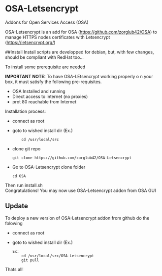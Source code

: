 # OSA-Letsencrypt
Addons for Open Services Access (OSA)

OSA-Letsencrypt is an add for OSA (https://github.com/zorglub42/OSA) to manage HTTPS nodes certificates with Letsencrypt (https://letsencrypt.org/) 

##Install
Install scripts are developped for debian, but, with few changes, should be compliant with RedHat too...

To install some prerequisite are needed

**IMPORTANT NOTE:** To have OSA-LEtsencrypt working properly o n your box, it must satisfy the following pre-requisites.
  - OSA Installed and running
  - Direct access to internet (no proxies)
  - prot 80 reachable from Internet


Installation process:
  - connect as root
  - goto to wished install dir (Ex.) 

    		cd /usr/local/src

  - clone git repo

		git clone https://github.com/zorglub42/OSA-Letsencrypt
  - Go to OSA-Letsencrypt clone folder
  
		cd OSA

Then run install.sh  
Congratulations! 
You may now use OSA-Letsencrypt addon from OSA GUI

## Update
To deploy a new version of OSA-Letsencrypt addon from github do the folowing
  - connect as root
  - goto to wished install dir (Ex.) 
	
		Ex:
			cd /usr/local/src/OSA-Letsencrypt
			git pull

Thats all!

